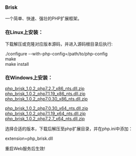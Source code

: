 ### Brisk
一个简单、快速、强壮的PHP扩展框架。

### 在Linux上安装： 

下载解压或克隆对应版本源码，并进入源码根目录后执行:  

./configure --with-php-config=/path/to/php-config  
make  
make install  

### 在Windows上安装：  

[php_brisk_1.0.2_php7.2.7_x86_nts.dll.zip](https://github.com/dalux/brisk/files/2151575/php_brisk_1.0.2_x86_php7.2.7_nts.zip)  
[php_brisk_1.0.2_php7.1.19_x86_nts.dll.zip](https://github.com/dalux/brisk/files/2151576/php_brisk_1.0.2_x86_php7.1.19_nts.zip)  
[php_brisk_1.0.2_php7.0.30_x86_nts.dll.zip](https://github.com/dalux/brisk/files/2151577/php_brisk_1.0.2_x86_php7.0.30_nts.zip)  


[php_brisk_1.0.2_php7.0.30_x64_nts.dll.zip](https://github.com/dalux/brisk/files/2159527/php_brisk_1.0.2_x64_php7.0.30_nts.zip)  
[php_brisk_1.0.2_php7.1.19_x64_nts.dll.zip](https://github.com/dalux/brisk/files/2159539/php_brisk_1.0.2_x64_php_7.1.19_nts.zip)  
[php_brisk_1.0.2_php7.2.7_x64_nts.dll.zip](https://github.com/dalux/brisk/files/2159544/php_brisk_1.0.2_x64_php7.2.7_nts.zip)  

选择合适的版本，下载后解压至php扩展目录，并在php.ini中添加：  

extension=php_brisk.dll  

重启Web服务后生效!  
